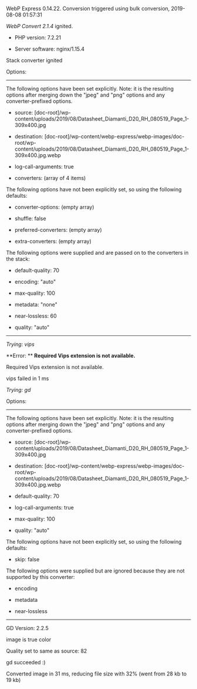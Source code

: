 WebP Express 0.14.22. Conversion triggered using bulk conversion, 2019-08-08 01:57:31

*WebP Convert 2.1.4*  ignited.
- PHP version: 7.2.21
- Server software: nginx/1.15.4

Stack converter ignited

Options:
------------
The following options have been set explicitly. Note: it is the resulting options after merging down the "jpeg" and "png" options and any converter-prefixed options.
- source: [doc-root]/wp-content/uploads/2019/08/Datasheet_Diamanti_D20_RH_080519_Page_1-309x400.jpg
- destination: [doc-root]/wp-content/webp-express/webp-images/doc-root/wp-content/uploads/2019/08/Datasheet_Diamanti_D20_RH_080519_Page_1-309x400.jpg.webp
- log-call-arguments: true
- converters: (array of 4 items)

The following options have not been explicitly set, so using the following defaults:
- converter-options: (empty array)
- shuffle: false
- preferred-converters: (empty array)
- extra-converters: (empty array)

The following options were supplied and are passed on to the converters in the stack:
- default-quality: 70
- encoding: "auto"
- max-quality: 100
- metadata: "none"
- near-lossless: 60
- quality: "auto"
------------


*Trying: vips* 

**Error: ** **Required Vips extension is not available.** 
Required Vips extension is not available.
vips failed in 1 ms

*Trying: gd* 

Options:
------------
The following options have been set explicitly. Note: it is the resulting options after merging down the "jpeg" and "png" options and any converter-prefixed options.
- source: [doc-root]/wp-content/uploads/2019/08/Datasheet_Diamanti_D20_RH_080519_Page_1-309x400.jpg
- destination: [doc-root]/wp-content/webp-express/webp-images/doc-root/wp-content/uploads/2019/08/Datasheet_Diamanti_D20_RH_080519_Page_1-309x400.jpg.webp
- default-quality: 70
- log-call-arguments: true
- max-quality: 100
- quality: "auto"

The following options have not been explicitly set, so using the following defaults:
- skip: false

The following options were supplied but are ignored because they are not supported by this converter:
- encoding
- metadata
- near-lossless
------------

GD Version: 2.2.5
image is true color
Quality set to same as source: 82
gd succeeded :)

Converted image in 31 ms, reducing file size with 32% (went from 28 kb to 19 kb)
